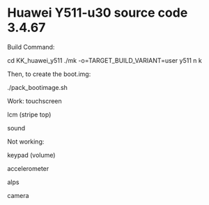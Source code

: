 # Huawei Y511-u30 source code 3.4.67
Build Command:

cd KK_huawei_y511 ./mk -o=TARGET_BUILD_VARIANT=user y511 n k

Then, to create the boot.img:

./pack_bootimage.sh

Work:
touchscreen

lcm (stripe top)

sound


Not working:

keypad (volume)

accelerometer

alps

camera

